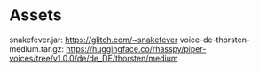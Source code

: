 # Assets
snakefever.jar: https://glitch.com/~snakefever
voice-de-thorsten-medium.tar.gz: https://huggingface.co/rhasspy/piper-voices/tree/v1.0.0/de/de_DE/thorsten/medium
